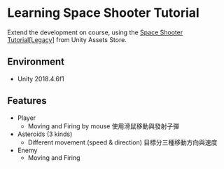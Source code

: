 # Learning Space Shooter Tutorial

Extend the development on  course, using the [Space Shooter Tutorial[Legacy]](https://assetstore.unity.com/packages/essentials/tutorial-projects/space-shooter-tutorial-legacy-13866) from Unity Assets Store.

## Environment

- Unity 2018.4.6f1

## Features

- Player
    - Moving and Firing by mouse 使用滑鼠移動與發射子彈
- Asteroids (3 kinds)
    - Different movement (speed & direction) 目標分三種移動方向與速度
- Enemy
    - Moving and Firing


